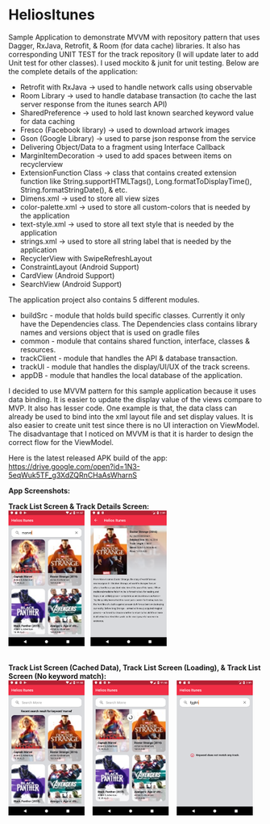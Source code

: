 # HeliosItunes
Sample Application to demonstrate MVVM with repository pattern that uses Dagger, RxJava, Retrofit, & Room (for data cache) libraries. It also has corresponding UNIT TEST for the track repository (I will update later to add Unit test for other classes). I used  mockito & junit for unit testing. Below are the complete details of the application:

<ul>
  <li>Retrofit with RxJava -> used to handle network calls using observable</li>
  <li>Room Library -> used to handle database transaction (to cache the last server response from the itunes search API)</li>
  <li>SharedPreference -> used to hold last known searched keyword value for data caching</li>
  <li>Fresco (Facebook library) -> used to download artwork images</li>
  <li>Gson (Google Library) -> used to parse json response from the service</li>
  <li>Delivering Object/Data to a fragment using Interface Callback</li>
  <li>MarginItemDecoration -> used to add spaces between items on recyclerview</li>
  <li>ExtensionFunction Class -> class that contains created extension function like String.supportHTMLTags(), Long.formatToDisplayTime(), String.formatStringDate(), & etc.</li>
  <li>Dimens.xml -> used to store all view sizes</li>
  <li>color-palette.xml -> used to store all custom-colors that is needed by the application</li>
  <li>text-style.xml -> used to store all text style that is needed by the application</li>
  <li>strings.xml -> used to store all string label that is needed by the application</li>
  <li>RecyclerView with SwipeRefreshLayout</li>
  <li>ConstraintLayout (Android Support)</li>
  <li>CardView (Android Support)</li>
  <li>SearchView (Android Support)</li>
</ul>

The application project also contains 5 different modules.

<ul>
  <li>buildSrc - module that holds build specific classes. Currently it only have the Dependencies class. The Dependencies class contains library names and versions object that is used on gradle files</li>
  <li>common - module that contains shared function, interface, classes & resources.</li>
  <li>trackClient - module that handles the API & database transaction.</li>
  <li>trackUI - module that handles the display/UI/UX of the track screens.</li>
  <li>appDB - module that handles the local database of the application.</li>
</ul>


I decided to use MVVM pattern for this sample application because it uses data binding. It is easier to update the display value of the views compare to MVP.
 It also has lesser code. One example is that, the data class can already be used to bind into the xml layout file and set display values.
 It is also easier to create unit test since there is no UI interaction on ViewModel. The disadvantage that I noticed on MVVM is that it is harder to design the correct flow for the ViewModel.

Here is the latest released APK build of the app: https://drive.google.com/open?id=1N3-5eqWuk5TF_g3XdZQRnCHaAsWharnS

<b>App Screenshots:</b>

<b>Track List Screen & Track Details Screen:</b><br />
<img src="https://raw.githubusercontent.com/HeliosSoftwareDeveloper/itunes/master/screenshots/list_searching.png" width="30%" />&nbsp;&nbsp;
<img src="https://raw.githubusercontent.com/HeliosSoftwareDeveloper/itunes/master/screenshots/track_details_new.png" width="30%" />
 <br /><br />

<b>Track List Screen (Cached Data), Track List Screen (Loading), & Track List Screen (No keyword match):</b><br />
<img src="https://raw.githubusercontent.com/HeliosSoftwareDeveloper/itunes/master/screenshots/list_cache.png" width="30%" />
 &nbsp;&nbsp;
 <img src="https://raw.githubusercontent.com/HeliosSoftwareDeveloper/itunes/master/screenshots/list_loading.png" width="30%" />
 &nbsp;&nbsp;
<img src="https://raw.githubusercontent.com/HeliosSoftwareDeveloper/itunes/master/screenshots/list_nomatch_new.png" width="30%" />
 <br /><br />

